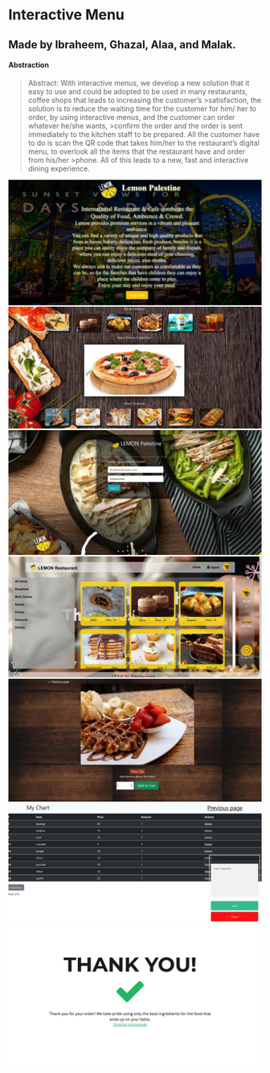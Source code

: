 # Interactive Menu
## Made by Ibraheem, Ghazal, Alaa, and Malak.
#### Abstraction
> Abstract:
>With interactive menus, we develop a new solution that it easy to use and could be adopted to be used in many restaurants, coffee shops that leads to increasing the customer’s >satisfaction, the solution is to reduce the waiting time for the customer for him/ her to order, by using interactive menus, and the customer can order whatever he/she wants, >confirm the order and the order is sent immediately to the kitchen staff to be prepared.
>All the customer have to do is scan the QR code that takes him/her to the restaurant’s digital menu, to overlook all the items that the restaurant have and order from his/her >phone.
>All of this leads to a new, fast and interactive dining experience.

![Alt text](/imgs/a1.jpg)
![Alt text](/imgs/a2.jpg)
![Alt text](/imgs/a3.jpg)
![Alt text](/imgs/a4.jpg)
![Alt text](/imgs/a5.jpg)
![Alt text](/imgs/a6.jpg)
![Alt text](/imgs/a7.jpg)
